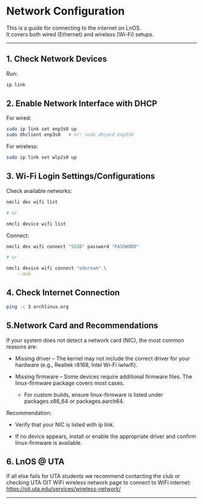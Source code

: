 # Network Configuration

This is a guide for connecting to the internet on LnOS.  
It covers both wired (Ethernet) and wireless (Wi-Fi) setups.

---

## 1. Check Network Devices

Run:

```bash
ip link
```

## 2. Enable Network Interface with DHCP

For wired:
```bash
sudo ip link set enp3s0 up
sudo dhclient enp3s0   # or: sudo dhcpcd enp3s0
```

For wireless:
```bash
sudo ip link set wlp2s0 up
```

## 3. Wi-Fi Login Settings/Configurations

Check available networks:
```bash
nmcli dev wifi list

# or

nmcli device wifi list
```

Connect:

```bash
nmcli dev wifi connect "SSID" password "PASSWORD"

# or

nmcli device wifi connect "eduroam" \
    --ask
```

## 4. Check Internet Connection

```bash
ping -c 3 archlinux.org
```

## 5.Network Card and Recommendations

If your system does not detect a network card (NIC), the most common reasons are:

- Missing driver – The kernel may not include the correct driver for your hardware (e.g., Realtek r8168, Intel Wi-Fi iwlwifi).

- Missing firmware – Some devices require additional firmware files. The linux-firmware package covers most cases.

  - For custom builds, ensure linux-firmware is listed under packages.x86_64 or packages.aarch64.


Recommendation:

- Verify that your NIC is listed with ip link.

- If no device appears, install or enable the appropriate driver and confirm linux-firmware is available.

## 6. LnOS @ UTA

If all else fails for UTA students we recommend contacting the club or checking UTA OIT WiFi wireless network page to connect to WiFi internet: https://oit.uta.edu/services/wireless-network/

---
